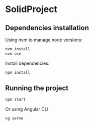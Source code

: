 # SolidProject

## Dependencies installation

Using nvm to manage node versions:

```bash
nvm install
nvm use
```

Install dependencies:

```bash
npm install
```

## Running the project

```bash
npm start
```

Or using Angular CLI:

```bash
ng serve
```
